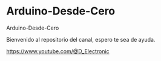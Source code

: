# Arduino-Desde-Cero
Arduino-Desde-Cero

Bienvenido al repositorio del canal, espero te sea de ayuda.

https://www.youtube.com/@D_Electronic
